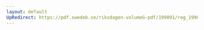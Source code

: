 ```yaml
---
layout: default
UpRedirect: https://pdf.swedeb.se/riksdagen-volumeG-pdf/199091/reg_199091/reg_199091_0277.pdf
---
```

